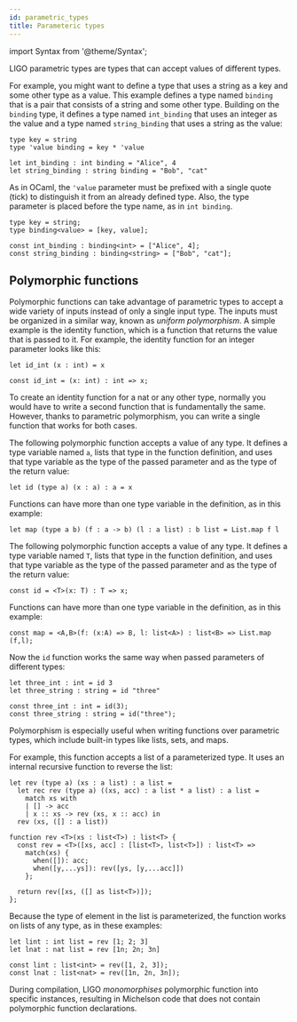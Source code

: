 ```yaml
---
id: parametric_types
title: Parameteric types
---
```


import Syntax from '@theme/Syntax';

LIGO parametric types are types that can accept values of different types.

For example, you might want to define a type that uses a string as a key and some other type as a value.
This example defines a type named `binding` that is a pair that consists of a string and some other type.
Building on the `binding` type, it defines a type named `int_binding` that uses an integer as the value and a type named `string_binding` that uses a string as the value:

<Syntax syntax="cameligo">

```cameligo group=parametric_types
type key = string
type 'value binding = key * 'value

let int_binding : int binding = "Alice", 4
let string_binding : string binding = "Bob", "cat"
```

As in OCaml, the `'value` parameter must be prefixed with a single quote (tick) to distinguish it from an already defined type.
Also, the type parameter is placed before the type name, as in `int binding`.

</Syntax>

<Syntax syntax="jsligo">

```jsligo group=parametric_types
type key = string;
type binding<value> = [key, value];

const int_binding : binding<int> = ["Alice", 4];
const string_binding : binding<string> = ["Bob", "cat"];
```

</Syntax>

## Polymorphic functions

Polymorphic functions can take advantage of parametric types to accept a wide variety of inputs instead of only a single input type.
The inputs must be organized in a similar way, known as *uniform polymorphism*.
A simple example is the identity function, which is a function that returns the value that is passed to it.
For example, the identity function for an integer parameter looks like this:

<Syntax syntax="cameligo">

```cameligo group=monomorphism
let id_int (x : int) = x
```

</Syntax>

<Syntax syntax="jsligo">

```jsligo group=monomorphism
const id_int = (x: int) : int => x;
```

</Syntax>

To create an identity function for a nat or any other type, normally you would have to write a second function that is fundamentally the same.
However, thanks to parametric polymorphism, you can write a single function that works for both cases.

<Syntax syntax="cameligo">

The following polymorphic function accepts a value of any type.
It defines a type variable named `a`, lists that type in the function definition, and uses that type variable as the type of the passed parameter and as the type of the return value:

```cameligo group=polymorphism
let id (type a) (x : a) : a = x
```

Functions can have more than one type variable in the definition, as in this example:

```cameligo group=polymorphism
let map (type a b) (f : a -> b) (l : a list) : b list = List.map f l
```

</Syntax>

<Syntax syntax="jsligo">

The following polymorphic function accepts a value of any type.
It defines a type variable named `T`, lists that type in the function definition, and uses that type variable as the type of the passed parameter and as the type of the return value:

```jsligo group=polymorphism
const id = <T>(x: T) : T => x;
```

Functions can have more than one type variable in the definition, as in this example:

```jsligo group=polymorphism
const map = <A,B>(f: (x:A) => B, l: list<A>) : list<B> => List.map (f,l);
```

</Syntax>

Now the `id` function works the same way when passed parameters of different types:

<Syntax syntax="cameligo">

```cameligo group=polymorphism
let three_int : int = id 3
let three_string : string = id "three"
```

</Syntax>

<Syntax syntax="jsligo">

```jsligo group=polymorphism
const three_int : int = id(3);
const three_string : string = id("three");
```

</Syntax>

Polymorphism is especially useful when writing functions over
parametric types, which include built-in types like lists, sets, and
maps.

For example, this function accepts a list of a parameterized type.
It uses an internal recursive function to reverse the list:

<Syntax syntax="cameligo">

```cameligo group=poly
let rev (type a) (xs : a list) : a list =
  let rec rev (type a) ((xs, acc) : a list * a list) : a list =
    match xs with
    | [] -> acc
    | x :: xs -> rev (xs, x :: acc) in
  rev (xs, ([] : a list))
```

</Syntax>

<Syntax syntax="jsligo">

```jsligo group=poly
function rev <T>(xs : list<T>) : list<T> {
  const rev = <T>([xs, acc] : [list<T>, list<T>]) : list<T> =>
    match(xs) {
      when([]): acc;
      when([y,...ys]): rev([ys, [y,...acc]])
    };

  return rev([xs, ([] as list<T>)]);
};
```

</Syntax>

Because the type of element in the list is parameterized, the function works on lists of any type, as in these examples:

<Syntax syntax="cameligo">

```cameligo group=poly
let lint : int list = rev [1; 2; 3]
let lnat : nat list = rev [1n; 2n; 3n]
```

</Syntax>

<Syntax syntax="jsligo">

```jsligo group=poly
const lint : list<int> = rev([1, 2, 3]);
const lnat : list<nat> = rev([1n, 2n, 3n]);
```

</Syntax>

During compilation, LIGO *monomorphises* polymorphic function into specific instances, resulting in Michelson code that does not contain polymorphic function declarations.

<!-- updated use of entry -->